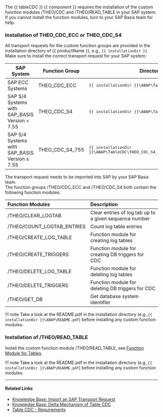 
The {{ tableCDC }} {{ component }} requires the installation of the custom function modules /THEO/CDC and /THEO/READ_TABLE in your SAP system.
If you cannot install the function modules, turn to your SAP Basis team for help.


### Installation of THEO_CDC_ECC or THEO_CDC_S4

All transport requests for the custom function groups are provided in the installation directory of {{ productName }}, e.g., `{{ installationDir }}`.
Make sure to install the correct transport request for your SAP system:

| SAP System | Function Group | Directory |
|-----------|------------------------|------------|
| SAP ECC Systems | THEO_CDC_ECC | <pre>{{ installationDir }}\ABAP\TableCDC\THEO_CDC_ECC.zip</pre> |
| SAP S/4 Systems with SAP_BASIS Version < 7.55 | THEO_CDC_S4 | <pre>{{ installationDir }}\ABAP\TableCDC\THEO_CDC_S4.zip</pre> |
| SAP S/4 Systems with SAP_BASIS Version &GreaterEqual; 7.55 | THEO_CDC_S4_755 | <pre>{{ installationDir }}\ABAP\TableCDC\THEO_CDC_S4_755.zip</pre> |


The transport request needs to be imported into SAP by your SAP Basis team.<br>
The function groups /THEO/CDC_ECC and /THEO/CDC_S4 both contain the following function modules:

| Function Modules | Description |
| :------ |:--- |
| /THEO/CLEAR_LOGTAB | Clear entries of log tab up to a given sequence number | 
| /THEO/COUNT_LOGTAB_ENTRIES | Count log table entries |
| /THEO/CREATE_LOG_TABLE | Function module for creating log tables |
| /THEO/CREATE_TRIGGERS | Function module for creating DB triggers for CDC |
| /THEO/DELETE_LOG_TABLE | Function module for deleting log tables |
| /THEO/DELETE_TRIGGERS | Function module for deleting DB triggers for CDC |
| /THEO/GET_DB | Get database system identifier|

!!! note
	Take a look at the README.pdf in the installation directory (e.g.,`{{ installationDir }}\ABAP\README.pdf`) before installing any custom function modules.

### Installation of /THEO/READ_TABLE

Install the custom function module /THEO/READ_TABLE, see [Function Module for Tables](custom-function-module-for-table-extraction.md#installation-of-theoread_table).

!!! note 
	Take a look at the README.pdf in the installation directory (e.g.,`{{ installationDir }}\ABAP\README.pdf`) before installing any custom function modules.

*****
#### Related Links
- [Knowledge Base: Import an SAP Transport Request](../../knowledge-base/import-an-sap-transport-request.md)
- [Knowledge Base: Delta Mechanism of Table CDC](../../knowledge-base/table-cdc-mechanism.md)
- [Table CDC - Requirements](../table-cdc/index.md#requirements)

